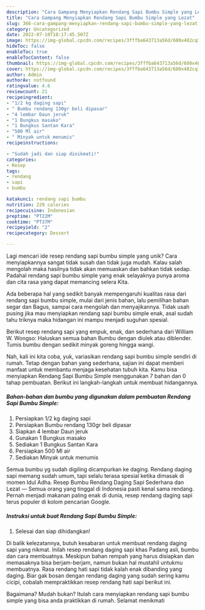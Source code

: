```yaml
---
description: "Cara Gampang Menyiapkan Rendang Sapi Bumbu Simple yang Lezat"
title: "Cara Gampang Menyiapkan Rendang Sapi Bumbu Simple yang Lezat"
slug: 366-cara-gampang-menyiapkan-rendang-sapi-bumbu-simple-yang-lezat
category: Uncategorized
date: 2022-07-10T18:17:45.507Z
image: https://img-global.cpcdn.com/recipes/3fffba643713a56d/680x482cq70/rendang-sapi-bumbu-simple-foto-resep-utama.jpg
hideToc: false
enableToc: true
enableTocContent: false
thumbnail: https://img-global.cpcdn.com/recipes/3fffba643713a56d/680x482cq70/rendang-sapi-bumbu-simple-foto-resep-utama.jpg
cover: https://img-global.cpcdn.com/recipes/3fffba643713a56d/680x482cq70/rendang-sapi-bumbu-simple-foto-resep-utama.jpg
author: Admin
authorAv: notfound
ratingvalue: 4.6
reviewcount: 21
recipeingredient:
- "1/2 kg daging sapi"
- " Bumbu rendang 130gr beli dipasar"
- "4 lembar Daun jeruk"
- "1 Bungkus masako"
- "1 Bungkus Santan Kara"
- "500 Ml air"
- " Minyak untuk menumis"
recipeinstructions:

- "Sudah jadi dan siap dinikmati!"
categories:
- Resep
tags:
- rendang
- sapi
- bumbu

katakunci: rendang sapi bumbu 
nutrition: 229 calories
recipecuisine: Indonesian
preptime: "PT22M"
cooktime: "PT37M"
recipeyield: "2"
recipecategory: Dessert

---
```





Lagi mencari ide resep rendang sapi bumbu simple yang unik? Cara menyiapkannya sangat tidak susah dan tidak juga mudah. Kalau salah mengolah maka hasilnya tidak akan memuaskan dan bahkan tidak sedap. Padahal rendang sapi bumbu simple yang enak selayaknya punya aroma dan cita rasa yang dapat memancing selera Kita.





Ada beberapa hal yang sedikit banyak mempengaruhi kualitas rasa dari rendang sapi bumbu simple, mulai dari jenis bahan, lalu pemilihan bahan segar dan Bagus, sampai cara mengolah dan menyajikannya. Tidak usah pusing jika mau menyiapkan rendang sapi bumbu simple enak,      asal sudah tahu triknya maka hidangan ini mampu menjadi suguhan spesial.














Berikut resep rendang sapi yang empuk, enak, dan sederhana dari William W. Wongso: Haluskan semua bahan Bumbu dengan diulek atau diblender. Tumis bumbu dengan sedikit minyak goreng hingga wangi.






Nah, kali ini kita coba, yuk, variasikan rendang sapi bumbu simple sendiri di rumah. Tetap dengan bahan yang sederhana, sajian ini dapat memberi manfaat untuk membantu menjaga kesehatan tubuh kita. Kamu bisa menyiapkan Rendang Sapi Bumbu Simple menggunakan 7 bahan dan 0 tahap pembuatan. Berikut ini langkah-langkah untuk membuat hidangannya.

<!--inarticleads1-->

##### Bahan-bahan dan bumbu yang digunakan dalam pembuatan Rendang Sapi Bumbu Simple:

1. Persiapkan 1/2 kg daging sapi
1. Persiapkan  Bumbu rendang 130gr beli dipasar
1. Siapkan 4 lembar Daun jeruk
1. Gunakan 1 Bungkus masako
1. Sediakan 1 Bungkus Santan Kara
1. Persiapkan 500 Ml air
1. Sediakan  Minyak untuk menumis


Semua bumbu yg sudah digiling dicampurkan ke daging. Rendang daging sapi memang sudah umum, tapi selalu terasa spesial ketika dimasak di momen Idul Adha. Resep Bumbu Rendang Daging Sapi Sederhana dan Lezat — Semua orang yang tinggal di Indonesia pasti kenal sama rendang. Pernah menjadi makanan paling enak di dunia, resep rendang daging sapi terus populer di kolom pencarian Google. 

<!--inarticleads2-->

##### Instruksi untuk buat Rendang Sapi Bumbu Simple:


1. Selesai dan siap dihidangkan!

Di balik kelezatannya, butuh kesabaran untuk membuat rendang daging sapi yang nikmat. Inilah resep rendang daging sapi khas Padang asli, bumbu dan cara membuatnya. Meskipun bahan rempah yang harus disiapkan dan memasaknya bisa berjam-berjam, namun bukan hal mustahil untukmu membuatnya. Rasa rendang hati sapi tidak kalah enak dibanding yang daging. Biar gak bosan dengan rendang daging yang sudah sering kamu cicipi, cobalah mempraktikkan resep rendang hati sapi berikut ini. 

Bagaimana? Mudah bukan? Itulah cara menyiapkan rendang sapi bumbu simple yang bisa anda praktikkan di rumah. Selamat menikmati
